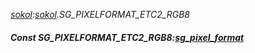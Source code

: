 _[sokol](../../modules/sokol/sokol-module.md):[sokol](../../modules/sokol/sokol-module.md).SG\_PIXELFORMAT\_ETC2\_RGB8_
##### Const SG\_PIXELFORMAT\_ETC2\_RGB8:[sg_pixel_format](../../modules/sokol/sokol-sg_pixel_format.md)
